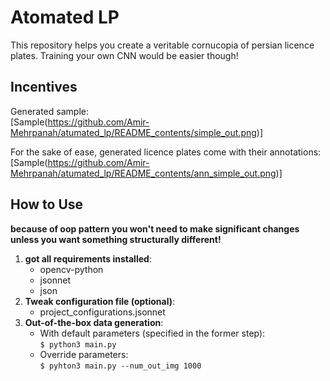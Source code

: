 # Atomated LP
This repository helps you create a veritable cornucopia of persian licence plates. 
Training your own CNN would be easier though!

## Incentives 
Generated sample:\
 [Sample(https://github.com/Amir-Mehrpanah/atumated_lp/README_contents/simple_out.png)]

For the sake of ease, generated licence plates come with their annotations: \
[Sample(https://github.com/Amir-Mehrpanah/atumated_lp/README_contents/ann_simple_out.png)] 

## How to Use
**because of oop pattern you won't need to make significant changes 
unless you want something structurally different!**
1. **got all requirements installed**:
    * opencv-python
    * jsonnet 
    * json
2. **Tweak configuration file (optional)**:
    * project_configurations.jsonnet
3. **Out-of-the-box data generation**:
    * With default parameters (specified in the former step):\
    ```$ python3 main.py```
    * Override parameters:\
    ```$ pyhton3 main.py --num_out_img 1000```